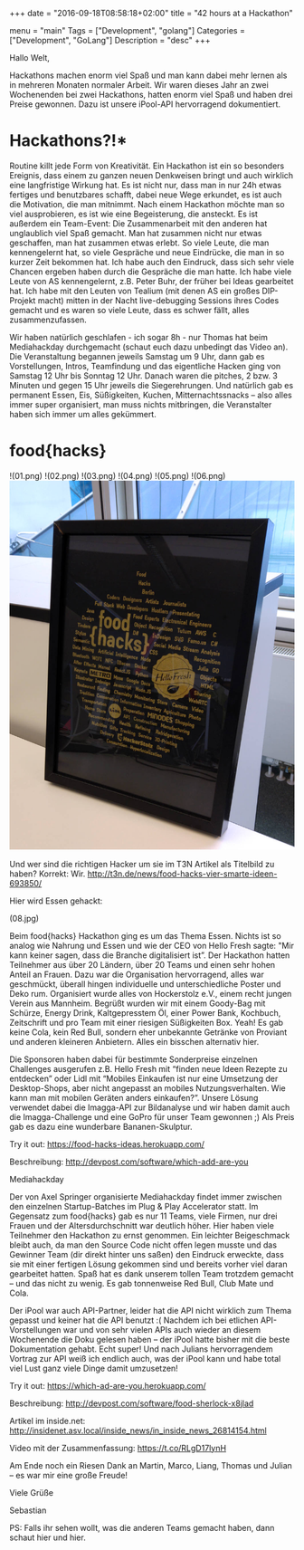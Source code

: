 +++
date = "2016-09-18T08:58:18+02:00"
title = "42 hours at a Hackathon"

menu = "main"
Tags = ["Development", "golang"]
Categories = ["Development", "GoLang"]
Description = "desc"
+++


Hallo Welt,

Hackathons machen enorm viel Spaß und man kann dabei mehr lernen als in mehreren Monaten normaler Arbeit. Wir waren dieses Jahr an zwei Wochenenden bei zwei Hackathons, hatten enorm viel Spaß und haben drei Preise gewonnen. Dazu ist unsere iPool-API hervorragend dokumentiert.



# Hackathons?!*

Routine killt jede Form von Kreativität. Ein Hackathon ist ein so besonders Ereignis, dass einem zu ganzen neuen Denkweisen bringt und auch wirklich eine langfristige Wirkung hat. Es ist nicht nur, dass man in nur 24h etwas fertiges und benutzbares schafft, dabei neue Wege erkundet, es ist auch die Motivation, die man mitnimmt. Nach einem Hackathon möchte man so viel ausprobieren, es ist wie eine Begeisterung, die ansteckt. Es ist außerdem ein Team-Event: Die Zusammenarbeit mit den anderen hat unglaublich viel Spaß gemacht. Man hat zusammen nicht nur etwas geschaffen, man hat zusammen etwas erlebt. So viele Leute, die man kennengelernt hat, so viele Gespräche und neue Eindrücke, die man in so kurzer Zeit bekommen hat. Ich habe auch den Eindruck, dass sich sehr viele Chancen ergeben haben durch die Gespräche die man hatte. Ich habe viele Leute von AS kennengelernt, z.B. Peter Buhr, der früher bei Ideas gearbeitet hat. Ich habe mit den Leuten von Tealium (mit denen AS ein großes DIP-Projekt macht) mitten in der Nacht live-debugging Sessions ihres Codes gemacht und es waren so viele Leute, dass es schwer fällt, alles zusammenzufassen.

Wir haben natürlich geschlafen - ich sogar 8h - nur Thomas hat beim Mediahackday durchgemacht (schaut euch dazu unbedingt das Video an). Die Veranstaltung begannen jeweils Samstag um 9 Uhr, dann gab es Vorstellungen, Intros, Teamfindung und das eigentliche Hacken ging von Samstag 12 Uhr bis Sonntag 12 Uhr. Danach waren die pitches, 2 bzw. 3 Minuten und gegen 15 Uhr jeweils die Siegerehrungen. Und natürlich gab es permanent Essen, Eis, Süßigkeiten, Kuchen, Mitternachtssnacks – also alles immer super organisiert, man muss nichts mitbringen, die Veranstalter haben sich immer um alles gekümmert.

# food{hacks}

!(01.png)
!(02.png)
!(03.png)
!(04.png)
!(05.png)
!(06.png)
![some](07.png)



Und wer sind die richtigen Hacker um sie im T3N Artikel als Titelbild zu haben? Korrekt: Wir. http://t3n.de/news/food-hacks-vier-smarte-ideen-693850/

Hier wird Essen gehackt:

(08.jpg)

Beim food{hacks} Hackathon ging es um das Thema Essen. Nichts ist so analog wie Nahrung und Essen und wie der CEO von Hello Fresh sagte: "Mir kann keiner sagen, dass die Branche digitalisiert ist”. Der Hackathon hatten Teilnehmer aus über 20 Ländern, über 20 Teams und einen sehr hohen Anteil an Frauen. Dazu war die Organisation hervorragend, alles war geschmückt, überall hingen individuelle und unterschiedliche Poster und Deko rum. Organisiert wurde alles von Hockerstolz e.V., einem recht jungen Verein aus Mannheim. Begrüßt wurden wir mit einem Goody-Bag mit Schürze, Energy Drink, Kaltgepresstem Öl, einer Power Bank, Kochbuch, Zeitschrift und pro Team mit einer riesigen Süßigkeiten Box. Yeah! Es gab keine Cola, kein Red Bull, sondern eher unbekannte Getränke von Proviant und anderen kleineren Anbietern. Alles ein bisschen alternativ hier.

Die Sponsoren haben dabei für bestimmte Sonderpreise einzelnen Challenges ausgerufen z.B. Hello Fresh mit “finden neue Ideen Rezepte zu entdecken” oder Lidl mit “Mobiles Einkaufen ist nur eine Umsetzung der Desktop-Shops, aber nicht angepasst an mobiles Nutzungsverhalten. Wie kann man mit mobilen Geräten anders einkaufen?”. Unsere Lösung verwendet dabei die Imagga-API zur Bildanalyse und wir haben damit auch die Imagga-Challenge und eine GoPro für unser Team gewonnen ;) Als Preis gab es dazu eine wunderbare Bananen-Skulptur.

Try it out: https://food-hacks-ideas.herokuapp.com/

Beschreibung: http://devpost.com/software/which-add-are-you

Mediahackday











Der von Axel Springer organisierte Mediahackday findet immer zwischen den einzelnen Startup-Batches im Plug & Play Accelerator statt. Im Gegensatz zum food{hacks} gab es nur 11 Teams, viele Firmen, nur drei Frauen und der Altersdurchschnitt war deutlich höher. Hier haben viele Teilnehmer den Hackathon zu ernst genommen. Ein leichter Beigeschmack bleibt auch, da man den Source Code nicht offen legen musste und das Gewinner Team (dir direkt hinter uns saßen) den Eindruck erweckte, dass sie mit einer fertigen Lösung gekommen sind und bereits vorher viel daran gearbeitet hatten. Spaß hat es dank unserem tollen Team trotzdem gemacht – und das nicht zu wenig. Es gab tonnenweise Red Bull, Club Mate und Cola.

Der iPool war auch API-Partner, leider hat die API nicht wirklich zum Thema gepasst und keiner hat die API benutzt :( Nachdem ich bei etlichen API-Vorstellungen war und von sehr vielen APIs auch wieder an diesem Wochenende die Doku gelesen haben – der iPool hatte bisher mit die beste Dokumentation gehabt. Echt super! Und nach Julians hervorragendem Vortrag zur API weiß ich endlich auch, was der iPool kann und habe total viel Lust ganz viele Dinge damit umzusetzen!

Try it out: https://which-ad-are-you.herokuapp.com/

Beschreibung: http://devpost.com/software/food-sherlock-x8jlad

Artikel im inside.net: http://insidenet.asv.local/inside_news/in_inside_news_26814154.html

Video mit der Zusammenfassung: https://t.co/RLgD17lynH

Am Ende noch ein Riesen Dank an Martin, Marco, Liang, Thomas und Julian – es war mir eine große Freude!

Viele Grüße

Sebastian

PS: Falls ihr sehen wollt, was die anderen Teams gemacht haben, dann schaut hier und hier.